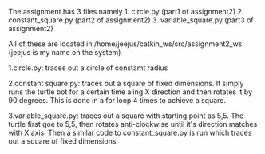 The assignment has 3 files namely
	1. circle.py (part1 of assignment2)
	2. constant_square.py (part2 of assignment2)
	3. variable_square.py (part3 of assignment2)

All of these are located in
/home/jeejus/catkin_ws/src/assignment2_ws
(jeejus is my name on the system)

1.circle.py: traces out a circle of constamt radius

2.constant square.py: traces out a square of fixed dimensions. It simply runs the turtle bot for a certain time aling X direction and then rotates it by 90 degrees. This is done in a for loop 4 times to achieve a square.

3.variable_square.py: traces out a square with starting point as 5,5. The turtle first goe to 5,5, then rotates anti-clockwise until it's direction matches with X axis. Then a similar code to constant_square.py is run which traces out a square of fixed dimensions. 
